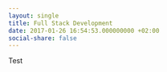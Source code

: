 ```yaml
---
layout: single
title: Full Stack Development
date: 2017-01-26 16:54:53.000000000 +02:00
social-share: false
---
```


Test
